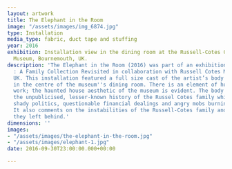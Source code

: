 ```yaml
---
layout: artwork
title: The Elephant in the Room
image: "/assets/images/img_6874.jpg"
type: Installation
media_type: fabric, duct tape and stuffing
year: 2016
exhibition: Installation view in the dining room at the Russell-Cotes Gallery and
  Museum, Bournemouth, UK.
description: 'The Elephant in the Room (2016) was part of an exhibition titled SÉANCE
  : A Family Collection Revisited in collaboration with Russell Cotes Museum in Bournemouth,
  UK. This installation featured a full size cast of the artist’s body under a tablecloth
  in the centre of the museum''s dining room. There is an element of humour in the
  work; the haunted house aesthetic of the museum is evident. The body referenced
  the unpublicised, lesser-known history of the Russel Cotes family which included
  shady politics, questionable financial dealings and angry mobs burning effigies.
  It also comments on the instabilities of the Russell-Cotes family and the legacy
  they left behind.'
dimensions: ''
images:
- "/assets/images/the-elephant-in-the-room.jpg"
- "/assets/images/elephant-1.jpg"
date: 2016-09-30T23:00:00.000+00:00

---
```

